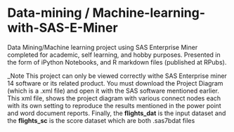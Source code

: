 # Data-mining / Machine-learning-with-SAS-E-Miner
Data Mining/Machine learning project using SAS Enterprise Miner completed for academic, self learning, and hobby purposes. Presented in the form of iPython Notebooks, and R markdown files (published at RPubs).

_Note This project can only be viewed correctly withe SAS Enterprise miner 14 software or its related product. You must download the Project Diagram (which is a .xml file) and open it with the SAS software mentioned earlier. This xml file, shows the project diagram with various connect nodes each with its own setting to reproduce the results mentioned in the power point and word document reports. Finally, the **flights_dat** is the input dataset and the **flights_sc** is the score dataset which are both .sas7bdat files

